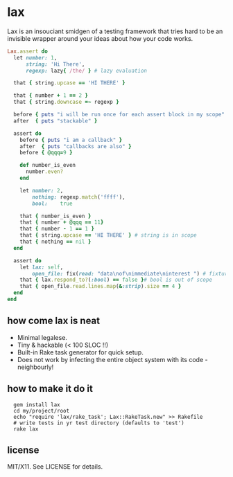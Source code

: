 lax
===
Lax is an insouciant smidgen of a testing framework that tries hard to be an invisible wrapper around your ideas about how your code works.
```ruby
Lax.assert do
  let number: 1,
      string: 'Hi There',
      regexp: lazy{ /the/ } # lazy evaluation

  that { string.upcase == 'HI THERE' }

  that { number + 1 == 2 }
  that { string.downcase =~ regexp }

  before { puts "i will be run once for each assert block in my scope" }
  after  { puts "stackable" }

  assert do
    before { puts "i am a callback" }
    after  { puts "callbacks are also" }
    before { @qqq=9 }

    def number_is_even
      number.even?
    end

    let number: 2,
        nothing: regexp.match('ffff'),
        bool:    true

    that { number_is_even }
    that { number + @qqq == 11}
    that { number - 1 == 1 }
    that { string.upcase == 'HI THERE' } # string is in scope
    that { nothing == nil }
  end

  assert do
    let lax: self,
        open_file: fix(read: "data\nof\nimmediate\ninterest ") # fixtures
    that { lax.respond_to?(:bool) == false }# bool is out of scope
    that { open_file.read.lines.map(&:strip).size == 4 }
  end
end
```
how come lax is neat
--------------------
* Minimal legalese.
* Tiny & hackable (< 100 SLOC !!)
* Built-in Rake task generator for quick setup.
* Does not work by infecting the entire object system with its code - neighbourly!

how to make it do it
--------------------
```shell
  gem install lax
  cd my/project/root
  echo "require 'lax/rake_task'; Lax::RakeTask.new" >> Rakefile
  # write tests in yr test directory (defaults to 'test')
  rake lax
```

license
-------
MIT/X11. See LICENSE for details.

